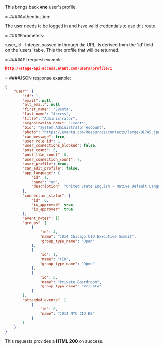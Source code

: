 <!-- --- title: GET /users/profile/:id -->

This brings back **one** user's profile.

=
####Authentication:

The user needs to be logged in and have valid credentials to use this route.

=
####Parameters:

:user_id - Integer, passed in through the URL. Is derived from the 'id' field on the 'users' table. This the profile that will be returned.

=
####API request example:
```json
http://stage-api-access.evant.com/users/profile/1
```

=
####JSON response example:

```json
{
    "user": {
        "id": 1,
        "email": null,
        "alt_email": null,
        "first_name": "Evanta",
        "last_name": "Access",
        "title": "Administrator",
        "organization_name": "Evanta",
        "bio": "System Administrator Account",
        "photo": "https://evanta.com/Resources/contacts/large/91745.jpg",
        "can_message": true,
        "user_role_id": 1,
        "user_connections_blocked": false,
        "post_count": 5,
        "post_like_count": 0,
        "user_connection_count": 7,
        "user_profile": true,
        "can_edit_profile": false,
        "app_language": {
            "id": 1,
            "name": "en",
            "description": "United State English - Native Default Language"
        },
        "connection_status": {
            "id": 6,
            "is_approved": true,
            "is_approver": true
        },
        "event_notes": [],
        "groups": [
            {
                "id": 4,
                "name": "2014 Chicago CIO Executive Summit",
                "group_type_name": "Open"
            },
            {
                "id": 1,
                "name": "CIO",
                "group_type_name": "Open"
            },
            {
                "id": 5,
                "name": "Private Boardroom",
                "group_type_name": "Private"
            }
        ],
        "attended_events": [
            {
                "id": 8,
                "name": "2014 NYC CIO ES"
            }
        ]
    }
}
```

This requests provides a <strong>HTML 200</strong> on success.